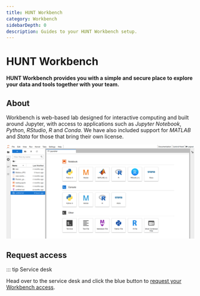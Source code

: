```yaml
---
title: HUNT Workbench
category: Workbench
sidebarDepth: 0
description: Guides to your HUNT Workbench setup.
---
```


# HUNT Workbench

**HUNT Workbench provides you with a simple and secure place to explore your data and tools together with your team.**

## About

Workbench is web-based lab designed for interactive computing and built around Jupyter, with access to applications such as _Jupyter Notebook_, _Python_, _RStudio_, _R_ and _Conda_. We have also included support for _MATLAB_ and _Stata_ for those that bring their own license.

![hunt-lab-workbench.png](./images/hunt-lab-workbench.png)

## Request access

::: tip Service desk

Head over to the service desk and click the blue button to [request your Workbench access](/service-desk/user-orders#workbench-access).
